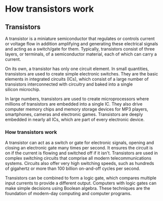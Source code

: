 # How transistors work

## **Transistors**

A transistor is a miniature semiconductor that regulates or controls current or voltage flow in addition amplifying and generating these electrical signals and acting as a switch/gate for them. Typically, transistors consist of three layers, or terminals, of a semiconductor material, each of which can carry a current.

On its own, a transistor has only one circuit element. In small quantities, transistors are used to create simple electronic switches. They are the basic elements in integrated circuits (ICs), which consist of a large number of transistors interconnected with circuitry and baked into a single silicon microchip.

In large numbers, transistors are used to create microprocessors where millions of transistors are embedded into a single IC. They also drive computer memory chips and memory storage devices for MP3 players, smartphones, cameras and electronic games. Transistors are deeply embedded in nearly all ICs, which are part of every electronic device.

### **How transistors work**

A transistor can act as a switch or gate for electronic signals, opening and closing an electronic gate many times per second. It ensures the circuit is on if the current is flowing and switched off if it isn't. Transistors are used in complex switching circuits that comprise all modern telecommunications systems. Circuits also offer very high switching speeds, such as hundreds of gigahertz or more than 100 billion on-and-off cycles per second.

Transistors can be combined to form a logic gate, which compares multiple input currents to provide a different output. Computers with logic gates can make simple decisions using Boolean algebra. These techniques are the foundation of modern-day computing and computer programs.